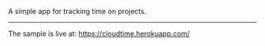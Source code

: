A simple app for tracking time on projects.

---
The sample is live at: https://cloudtime.herokuapp.com/
